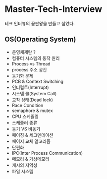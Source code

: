 # Master-Tech-Interview

테크 인터뷰의 끝판왕을 만들고 싶었다.

## OS(Operating System)

- 운영체제란 ?
- 컴퓨터 시스템의 동작 원리
- Process vs Thread
- process 주소 공간
- 동기화 문제
- PCB & Context Switching
- 인터럽트(Interrupt)
- 시스템 콜(System Call)
- 교착 상태(Dead lock)
- Race Condition
- semaphore & mutex
- CPU 스케쥴링
- 스케줄러 종류
- 동기 VS 비동기
- 페이징 & 세그멘테이션
- 페이지 교체 알고리즘
- 단편화
- IPC(Inter Process Communication)
- 메모리 & 가상메모리
- 캐시의 지역성
- 파일 시스템
